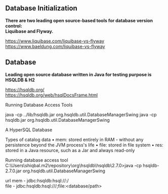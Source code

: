 ## Database Initialization 

**There are two leading open source-based tools for database version control:<br>
Liquibase and Flyway.**<br>


https://www.liquibase.com/liquibase-vs-flyway
https://www.baeldung.com/liquibase-vs-flyway

## Database

**Leading open source database written in Java for testing purpose is HSQLDB & H2**

https://hsqldb.org/ <br>
https://hsqldb.org/web/hsqlDocsFrame.html

Running Database Access Tools

java -cp ../lib/hsqldb.jar org.hsqldb.util.DatabaseManagerSwing
java -cp hsqldb.jar org.hsqldb.util.DatabaseManagerSwing

A HyperSQL Database

Types of catalog data
• mem: stored entirely in RAM - without any persistence beyond the JVM process's life
• file: stored in file system
• res: stored in a Java resource, such as a Jar and always read-only

Running database access tool
C:\Users\shiqbal\.m2\repository\org\hsqldb\hsqldb\2.7.0>java -cp hsqldb-2.7.0.jar org.hsqldb.util.DatabaseManagerSwing

url
mem  - jdbc:hsqldb:hsql://<Ip Address>:<port>/<dbname> <br>
file - jdbc:hsqldb:hsql://<Ip Address>/<dbname>;file:<database/path>